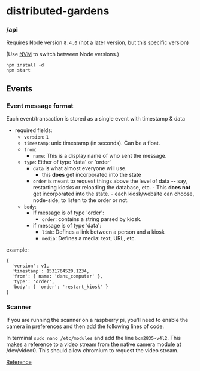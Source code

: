 # distributed-gardens

### /api

Requires Node version `8.4.0` (not a later version, but this specific version)

(Use [NVM](https://github.com/creationix/nvm) to switch between Node versions.)

```
npm install -d
npm start
```

## Events



### Event message format

Each event/transaction is stored as a single event with timestamp & data

- required fields:
  - `version`: `1`
  - `timestamp`: unix timestamp (in seconds). Can be a float.
  - `from`: 
    - `name`: This is a display name of who sent the message. 
  - `type`: Either of type 'data' or 'order'
    - `data` is what almost everyone will use. 
        - this **does** get incorporated into the state
    - `order` is meant to request things above the level of data -- say, restarting kiosks or reloading the database, etc. 
          - This **does not** get incorporated into the state.
          - each kiosk/website can choose, node-side, to listen to the order or not.
  - `body`: 
    - If message is of type 'order':
      - `order`: contains a string parsed by kiosk.
    - if message is of type ‘data':  
      - `link`: Defines a link between a person and a kiosk
      - `media`: Defines a media: text, URL, etc. 
    


example:
```
{
  'version': v1,
  'timestamp': 1531764520.1234,
  'from': { name: 'dans_computer' },
  'type': 'order',
  'body': { 'order': 'restart_kiosk' }
}
```


### Scanner

If you are running the scanner on a raspberry pi, you'll need to enable the camera in preferences and then add the following lines of code.

In terminal `sudo nano /etc/modules` and add the line `bcm2835-v4l2`. This makes a reference to a video stream from the native camera module at /dev/video0. This should allow chromium to request the video stream.

[Reference](https://www.raspberrypi.org/forums/viewtopic.php?t=194311)
